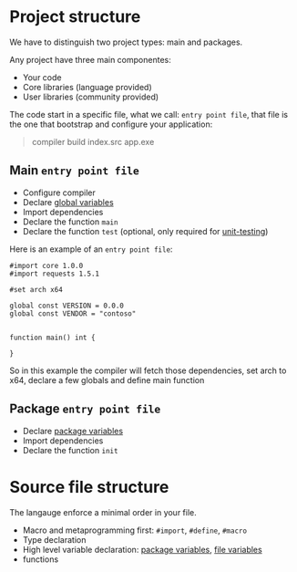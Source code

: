 # Project structure

We have to distinguish two project types: main and packages.

Any project have three main componentes:

* Your code
* Core libraries (language provided)
* User libraries (community provided)

The code start in a specific file, what we call: `entry point file`,
that file is the one that bootstrap and configure your application:

> compiler build index.src app.exe

## Main `entry point file`

* Configure compiler
* Declare [global variables](variables.md#global-variables)
* Import dependencies
* Declare the function `main`
* Declare the function `test` (optional, only required for [unit-testing](unit-testing.md))

Here is an example of an `entry point file`:

```
#import core 1.0.0
#import requests 1.5.1

#set arch x64

global const VERSION = 0.0.0
global const VENDOR = "contoso"


function main() int {

}
```

So in this example the compiler will fetch those dependencies,
set arch to x64, declare a few globals and define main function

## Package `entry point file`

* Declare [package variables](variables.md#package-variables)
* Import dependencies
* Declare the function `init`


# Source file structure

The langauge enforce a minimal order in your file.

* Macro and metaprogramming first: `#import`, `#define`, `#macro`
* Type declaration
* High level variable declaration: [package variables](variables.md#package-variables), [file variables](variables.md#file-variables)
* functions
